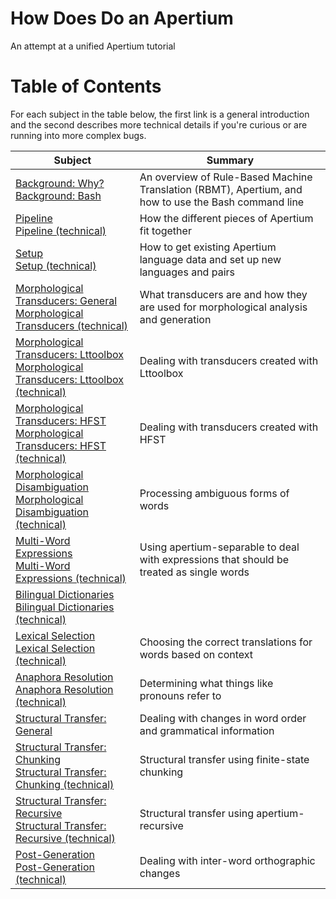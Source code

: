 # How Does Do an Apertium
An attempt at a unified Apertium tutorial

# Table of Contents

For each subject in the table below, the first link is a general introduction and the second describes more technical details if you're curious or are running into more complex bugs.

| Subject | Summary |
| ------- | ------- |
| [Background: Why?](background_rbmt.md)<br>[Background: Bash](background_bash.md) | An overview of Rule-Based Machine Translation (RBMT), Apertium, and how to use the Bash command line |
| [Pipeline](pipeline.md)<br>[Pipeline (technical)](pipeline_tech.md) | How the different pieces of Apertium fit together |
| [Setup](setup.md)<br>[Setup (technical)](setup_tech.md) | How to get existing Apertium language data and set up new languages and pairs |
| [Morphological Transducers: General](transducer.md)<br>[Morphological Transducers (technical)](transducer_tech.md) | What transducers are and how they are used for morphological analysis and generation |
| [Morphological Transducers: Lttoolbox](transducer_lt.md)<br>[Morphological Transducers: Lttoolbox (technical)](transducer_lt_tech.md) | Dealing with transducers created with Lttoolbox |
| [Morphological Transducers: HFST](transducer_hfst.md)<br>[Morphological Transducers: HFST (technical)](transducer_hfst_tech.md) | Dealing with transducers created with HFST |
| [Morphological Disambiguation](disambiguation.md)<br>[Morphological Disambiguation (technical)](disambiguation_tech.md) | Processing ambiguous forms of words |
| [Multi-Word Expressions](separable.md)<br>[Multi-Word Expressions (technical)](separable_tech.md) | Using apertium-separable to deal with expressions that should be treated as single words |
| [Bilingual Dictionaries](biltrans.md)<br>[Bilingual Dictionaries (technical)](biltrans_tech.md) | |
| [Lexical Selection](lexsel.md)<br>[Lexical Selection (technical)](lexsel_tech.md) | Choosing the correct translations for words based on context |
| [Anaphora Resolution](anaphora.md)<br>[Anaphora Resolution (technical)](anaphora_tech.md) | Determining what things like pronouns refer to |
| [Structural Transfer: General](transfer.md) | Dealing with changes in word order and grammatical information |
| [Structural Transfer: Chunking](chunk.md)<br>[Structural Transfer: Chunking (technical)](chunk_tech.md) | Structural transfer using finite-state chunking |
| [Structural Transfer: Recursive](recursive.md)<br>[Structural Transfer: Recursive (technical)](recursive_tech.md) | Structural transfer using apertium-recursive |
| [Post-Generation](postgen.md)<br>[Post-Generation (technical)](postgen_tech.md) | Dealing with inter-word orthographic changes |
